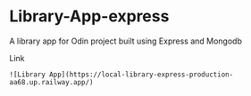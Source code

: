 # Library-App-express

A library app for Odin project built using Express and Mongodb

Link

```
![Library App](https://local-library-express-production-aa68.up.railway.app/)
```
